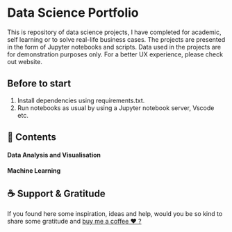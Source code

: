 # Data Science Portfolio
This is repository of data science projects, I have completed for academic, self learning or to solve real-life business cases.
The projects are presented in the form of Jupyter notebooks and scripts. Data used in the projects are for demonstration purposes only.
For a better UX experience, please check out website.


## Before to start
1. Install dependencies using requirements.txt.
2. Run notebooks as usual by using a Jupyter notebook server, Vscode etc.

## 📒 Contents

#### Data Analysis and Visualisation
#### Machine Learning


## ☕️ Support & Gratitude
If you found here some inspiration, ideas and help, would you be so kind to share some gratitude and [buy me a coffee ❤️ ? ](https://www.buymeacoffee.com/aggiraudau0)




